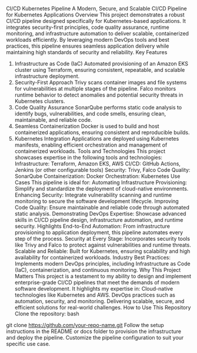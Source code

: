 CI/CD Kubernetes Pipeline
A Modern, Secure, and Scalable CI/CD Pipeline for Kubernetes Applications
Overview
This project demonstrates a robust CI/CD pipeline designed specifically for Kubernetes-based applications. It integrates security-first principles, code quality assurance, runtime monitoring, and infrastructure automation to deliver scalable, containerized workloads efficiently. By leveraging modern DevOps tools and best practices, this pipeline ensures seamless application delivery while maintaining high standards of security and reliability.
Key Features
1. Infrastructure as Code (IaC)
Automated provisioning of an Amazon EKS cluster using Terraform, ensuring consistent, repeatable, and scalable infrastructure deployment.
2. Security-First Approach
Trivy scans container images and file systems for vulnerabilities at multiple stages of the pipeline.
Falco monitors runtime behavior to detect anomalies and potential security threats in Kubernetes clusters.
3. Code Quality Assurance
SonarQube performs static code analysis to identify bugs, vulnerabilities, and code smells, ensuring clean, maintainable, and reliable code.
4. Seamless Containerization
Docker is used to build and host containerized applications, ensuring consistent and reproducible builds.
5. Kubernetes Integration
Applications are deployed using Kubernetes manifests, enabling efficient orchestration and management of containerized workloads.
Tools and Technologies
This project showcases expertise in the following tools and technologies:
Infrastructure: Terraform, Amazon EKS, AWS
CI/CD: GitHub Actions, Jenkins (or other configurable tools)
Security: Trivy, Falco
Code Quality: SonarQube
Containerization: Docker
Orchestration: Kubernetes
Use Cases
This pipeline is ideal for:
Automating Infrastructure Provisioning: Simplify and standardize the deployment of cloud-native environments.
Enhancing Security: Integrate vulnerability scanning and runtime monitoring to secure the software development lifecycle.
Improving Code Quality: Ensure maintainable and reliable code through automated static analysis.
Demonstrating DevOps Expertise: Showcase advanced skills in CI/CD pipeline design, infrastructure automation, and runtime security.
Highlights
End-to-End Automation: From infrastructure provisioning to application deployment, this pipeline automates every step of the process.
Security at Every Stage: Incorporates security tools like Trivy and Falco to protect against vulnerabilities and runtime threats.
Scalable and Reliable: Built for Kubernetes, ensuring scalability and high availability for containerized workloads.
Industry Best Practices: Implements modern DevOps principles, including Infrastructure as Code (IaC), containerization, and continuous monitoring.
Why This Project Matters
This project is a testament to my ability to design and implement enterprise-grade CI/CD pipelines that meet the demands of modern software development. It highlights my expertise in:
Cloud-native technologies like Kubernetes and AWS.
DevOps practices such as automation, security, and monitoring.
Delivering scalable, secure, and efficient solutions for real-world challenges.
How to Use This Repository
Clone the repository:
bash


git clone https://github.com/your-repo-name.git
Follow the setup instructions in the README or docs folder to provision the infrastructure and deploy the pipeline.
Customize the pipeline configuration to suit your specific use case.
